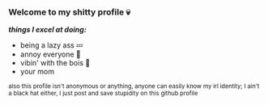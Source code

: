 ### Welcome to my shitty profile 💀
***things I excel at doing:***
- being a lazy ass 💤
- annoy everyone 💖 
- vibin' with the bois 🤙
- your mom 

<sub> also this profile isn't anonymous or anything, anyone can easily know my irl identity; I ain't a black hat either, I just post and save stupidity on this github profile </sub>

<!--
**birdisito/birdisito** is a ✨ _special_ ✨ repository because its `README.md` (this file) appears on your GitHub profile.

Here are some ideas to get you started:

- 🔭 I’m currently working on ...
- 🌱 I’m currently learning ...
- 👯 I’m looking to collaborate on ...
- 🤔 I’m looking for help with ...
- 💬 Ask me about ...
- 📫 How to reach me: ...
- 😄 Pronouns: ...
- ⚡ Fun fact: ...
-->
